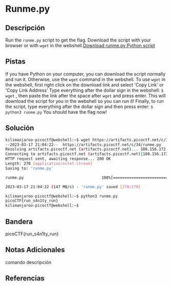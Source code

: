 # Runme.py

## Descripción
Run the `runme.py` script to get the flag. Download the script with your browser or with `wget` in the webshell.[Download runme.py Python script](https://artifacts.picoctf.net/c/34/runme.py)
## Pistas
If you have Python on your computer, you can download the script normally and run it. Otherwise, use the `wget` command in the webshell.
To use `wget` in the webshell, first right click on the download link and select 'Copy Link' or 'Copy Link Address'
Type everything after the dollar sign in the webshell: `$ wget` , then paste the link after the space after `wget` and press enter. This will download the script for you in the webshell so you can run it!
Finally, to run the script, type everything after the dollar sign and then press enter: `$ python3 runme.py` You should have the flag now!
## Solución
```bash
kilimanjaroo-picoctf@webshell:~$ wget https://artifacts.picoctf.net/c/34/runme.py
--2023-03-17 21:04:22--  https://artifacts.picoctf.net/c/34/runme.py
Resolving artifacts.picoctf.net (artifacts.picoctf.net)... 108.156.172.74, 108.156.172.42, 108.156.172.6, ...
Connecting to artifacts.picoctf.net (artifacts.picoctf.net)|108.156.172.74|:443... connected.
HTTP request sent, awaiting response... 200 OK
Length: 270 [application/octet-stream]
Saving to: 'runme.py'

runme.py                                  100%[===================================================================================>]     270  --.-KB/s    in 0s      

2023-03-17 21:04:22 (147 MB/s) - 'runme.py' saved [270/270]

kilimanjaroo-picoctf@webshell:~$ python3 runme.py 
picoCTF{run_s4n1ty_run}
kilimanjaroo-picoctf@webshell:~$
```
## Bandera
picoCTF{run_s4n1ty_run}

## Notas Adicionales 
comando          descripción

## Referencias